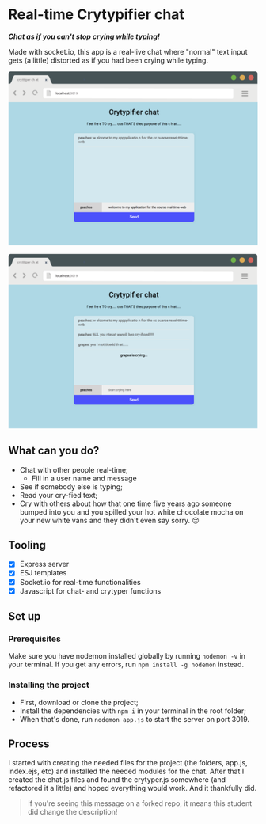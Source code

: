 # Real-time Crytypifier chat
 _**Chat as if you can't stop crying while typing!**_

Made with socket.io, this app is a real-live chat where "normal" text input gets (a little) distorted as if you had been crying while typing.

![img](thing1.png)

![img](thing2.png)

## What can you do?
- Chat with other people real-time;
  * Fill in a user name and message
- See if somebody else is typing;
- Read your cry-fied text;
- Cry with others about how that one time five years ago someone bumped into you and you spilled your hot white chocolate mocha on your new white vans and they didn't even say sorry. :pensive:

## Tooling
- [x] Express server
- [x] ESJ templates
- [x] Socket.io for real-time functionalities
- [x] Javascript for chat- and crytyper functions

## Set up
### Prerequisites

Make sure you have nodemon installed globally by running `nodemon -v` in your terminal. If you get any errors, run `npm install -g nodemon` instead.

### Installing the project
- First, download or clone the project;
- Install the dependencies with `npm i` in your terminal in the root folder;
- When that's done, run `nodemon app.js` to start the server on port 3019.

## Process

I started with creating the needed files for the project (the folders, app.js, index.ejs, etc) and installed the needed modules for the chat. After that I created the chat.js files and found the crytyper.js somewhere (and refactored it a little) and hoped everything would work. And it thankfully did.


> If you're seeing this message on a forked repo, it means this student did change the description!
